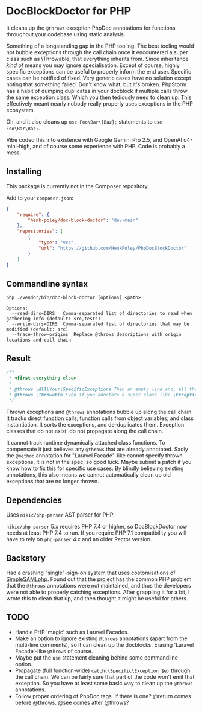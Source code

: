 # DocBlockDoctor for PHP

It cleans up the `@throws` exception PhpDoc annotations for functions throughout your codebase using static analysis.

Something of a longstanding gap in the PHP tooling. The best tooling would not bubble exceptions through the call chain once it encountered a super class such as \Throwable, that everything inherits from. Since inheritance _kind of_ means you may ignore specialisation. Except of course, highly specific exceptions can be useful to properly inform the end user. Specific cases can be notified of fixed. Very generic cases have no solution except noting that something failed. Don't know what, but it's broken. PhpStorm has a habit of dumping duplicates in your docblock if multiple calls throw the same exception class. Which you then tediously need to clean up. This effectively meant nearly nobody really properly uses exceptions in the PHP ecosystem.

Oh, and it also cleans up `use Foo\Bar\{Baz};` statements to `use Foo\Bar\Baz;`.

Vibe coded this into existence with Google Gemini Pro 2.5, and OpenAI o4-mini-high, and of course some experience with PHP. Code is probably a mess.

## Installing

This package is currently not in the Composer repository.

Add to your `composer.json`:

```json
{
	"require": {
		"henk-poley/doc-block-doctor": "dev-main"
	},
	"repositories": [
		{
			"type": "vcs",
			"url": "https://github.com/HenkPoley/PhpDocBlockDoctor"
		}
	]
}
```

## Commandline syntax

```shell
php ./vendor/bin/doc-block-doctor [options] <path>

Options:
  --read-dirs=DIRS   Comma-separated list of directories to read when gathering info (default: src,tests)
  --write-dirs=DIRS  Comma-separated list of directories that may be modified (default: src)
  --trace-throw-origins  Replace @throws descriptions with origin locations and call chain
```

## Result

```php
/**
 * <first everything else>
 * 
 * @throws \All\Your\SpecificExceptions Then an empty line and, all the `@throws` as Fully Qualified Class Name (FQCN) plus their description.
 * @throws \Throwable Even if you annotate a super class like \Exception, it will *still* add all the specific exceptions you can expect to catch as well. 
 */
```

Thrown exceptions and `@throws` annotations bubble up along the call chain. It tracks direct function calls, function calls from object variables, and class instantiation. It sorts the exceptions, and de-duplicates them. Exception classes that do not exist, do not propagate along the call chain.

It cannot track runtime dynamically attached class functions. To compensate it just believes any `@throws` that are already annotated. Sadly the `@method` annotation for "Laravel Facade"-like cannot specify thrown exceptions, it is not in the spec, so good luck. Maybe submit a patch if you know how to fix this for specific use cases. By blindly believing existing annotations, this also means we cannot automatically clean up old exceptions that are no longer thrown.

## Dependencies

Uses `nikic/php-parser` AST parser for PHP.

`nikic/php-parser` 5.x requires PHP 7.4 or higher, so DocBlockDoctor now
needs at least PHP 7.4 to run. If you require PHP 7.1 compatibility you will
have to rely on `php-parser` 4.x and an older Rector version.

## Backstory

Had a crashing "single"-sign-on system that uses costomisations of [SimpleSAMLphp](https://github.com/simplesamlphp/simplesamlphp). Found out that the project has the common PHP problem that the `@throws` annotations were not maintained, and thus the developers were not able to properly catching exceptions. After grappling it for a bit, I wrote this to clean that up, and then thought it might be useful for others.

## TODO

* Handle PHP 'magic' such as Laravel Facades.
* Make an option to ignore existing `@throws` annotations (apart from the multi-line comments), so it can clean up the docblocks. Erasing 'Laravel Facade'-like `@throws` of course.
* Maybe put the `use` statement cleaning behind some commandline option.
* Propagate (full function-wide) `catch(\Specific\Exception $e)` through the call chain. We can be fairly sure that part of the code won't emit that exception. So you have at least some basic way to clean up the `@throws` annotations.
* Follow proper ordering of PhpDoc tags. If there is one? @return comes before @throws. @see comes after @throws?